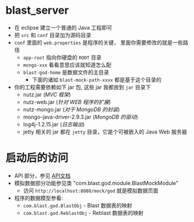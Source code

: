 # blast_server

 * 在 eclipse 建立一个普通的 Java 工程即可
 * 把 `src` 和 `conf` 目录加为源码目录
 * `conf` 里面的 `web.properties` 是程序的关键，
    里面你需要修改的就是一些路径
    * `app-root` 指向你硬盘的 `ROOT` 目录
    * `mongo-xxx` 看看意思应该就知道怎么配
    * `blast-god-home` 是数据文件的主目录
        * 下面的诸如 `blast-mock-path-xxxx` 都是基于这个目录的
 * 你的工程需要依赖如下 jar 包, 这些 jar 我都放到 `jar` 目录下
     * nutz.jar (*MVC 框架*)
     * nutz-web.jar (*针对 WEB 程序的扩展*)
     * nutz-mongo.jar (*对于 MongoDB 的封装*)
     * mongo-java-driver-2.9.3.jar (*MongoDB 的驱动*)
     * log4j-1.2.15.jar (*日志输出*)
     * jetty 相关的 jar 都在 `jetty` 目录，它是个可被嵌入的 Java Web 服务器
     
# 启动后的访问

 * API 部分，参见 [API文档](https://github.com/zozoh/blast_server/blob/master/doc/api.md)
 * 模拟数据部分功能参见类 "com.blast.god.module.BlastMockModule"
     * 访问 `http://localhost:8080/mock/god` 就是模拟数据页面
 * 程序的数据模型参看:
     * `com.blast.god.BlastObj` - Blast 数据表的映射
     * `com.blast.god.ReblastObj` - Reblast 数据表的映射
